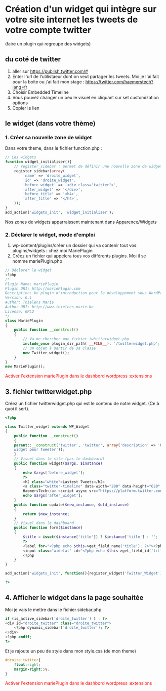 # Création d'un widget qui intègre sur votre site internet les tweets de votre compte twitter

(faire un plugin qui regroupe des widgets)

## du coté de twitter

1.	aller sur https://publish.twitter.com/#
2.	Enter l'url de l'utilistaeur dont on veut partager les tweets. Moi je l'ai fait pour la boite ou j'ai fait mon stage :  https://twitter.com/haemerstech?lang=fr
3.	Choisir Embedded Timeline
4.	Vous pouvez changer un peu le visuel en cliquant sur set customization options
5.	Copier le lien

## le widget (dans votre thème)

### 1. Créer sa nouvelle zone de widget

Dans votre theme, dans le fichier function.php :

```php
// Les widgets
function widget_initialiser(){
    // register_sidebar : permet de définir une nouvelle zone de widgets
    register_sidebar(array(
        'name' => 'droite_widget',
        'id' => 'droite_widget',
        'before_widget' => '<div class="twitter">',
        'after_widget' => '</div>',
        'before_title' => '<h4>', 
        'after_title' => '</h4>',
    ));
}
add_action('widgets_init', 'widget_initialiser');
```
Nos zones de widgets apparraissent maintenant dans Apparence/Widgets

### 2. Déclarer le widget, mode d'emploi

1. wp-content/plugins/créer un dossier qui va contenir tout vos plugins/widgets : chez moi MariePlugin
2. Créez un fichier qui appelera tous vos différents plugins. Moi il se nomme mariePlugin.php

```php
// Déclarer le widget
<?php
/*
Plugin Name: mariePlugin
Plugin URI: http://mariePlugin.com
Description: Un plugin d'introduction pour le développement sous WordPress
Version: 0.1
Author: Thielens Marie
Author URI: http://www.thielens-marie.be
License: GPL2
*/
class MariePlugin
{
    public function __construct()
    {
        // Va me chercher mon fichier twhitterwidget.php
        include_once plugin_dir_path( __FILE__). '/twitterwidget.php';
        // un objet à partir de sa classe 
        new Twitter_widget(); 
    }
}
new MariePlugin();
```

<span style="color:red;">Activer l'extension mariePlugin dans le dashbord wordpress :extensions </span>

## 3. fichier twitterwidget.php

Créez un fichier twitterwidget.php qui est le contenu de notre widget. (Ce à quoi il sert).

```php
<?php

class Twitter_widget extends WP_Widget
{
    public function __construct()
    {
    parent::__construct('twitter', 'twitter', array('description' => 'Un
    widget pour tweeter'));
    }
    // Visuel dans le site (pas le dashboard)
    public function widget($args, $instance)
    {
        echo $args['before_widget'];
        ?>
        <h2 class="white">Lastest Tweets</h2>
        <a class="twitter-timeline" data-width="288" data-height="628" data-theme="dark" data-link-color="#E95F28" href="https://twitter.com/HaemersTech?ref_src=twsrc%5Etfw">Tweets by
        HaemersTech</a> <script async src="https://platform.twitter.com/widgets.js" charset="utf-8"></script> <?php
        echo $args['after_widget'];
    }
    public function update($new_instance, $old_instance)
    {
        return $new_instance;
    }
    // Visuel dans le dashboard
    public function form($instance)
    {
        $title = isset($instance['title']) ? $instance['title'] : '';
        ?>
        <label for="<?php echo $this->get_field_name('title'); ?>"><?php _e('Titre:'); ?></label>
        <input class="widefat" id="<?php echo $this->get_field_id('title'); ?>" name="<?php echo $this->get_field_name('title'); ?>" type="text" value="<?php echo $title ?>">
        <?php
    }
}

add_action('widgets_init', function(){register_widget('Twitter_Widget');});

?>
```

## 4. Afficher le widget dans la page souhaitée

Moi je vais le mettre dans le fichier sidebar.php

```PHP
if (is_active_sidebar('droite_twitter') ) : ?>
<div id="droite_twitter" class="droite_twitter">
    <?php dynamic_sidebar('droite_twitter'); ?>
</div>
<?php endif;
?>
```

Et je rajoute un peu de style dans mon style.css (de mon theme)

```css
#droite_twitter{
    float:right;
    margin-right:5%;
}
```

<span style="color:red;">Activer l'extension mariePlugin dans le dashbord wordpress :extensions </span>